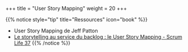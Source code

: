 +++
title = "User Story Mapping"
weight = 20
+++

{{% notice style="tip" title="Ressources" icon="book" %}}
- User Story Mapping de Jeff Patton
- [Le storytelling au service du backlog : le User Story Mapping - Scrum Life 37](https://youtu.be/dvnU_R0mu98)
{{% /notice %}}